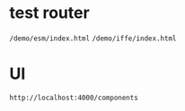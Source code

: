 # test  router

`/demo/esm/index.html`
`/demo/iffe/index.html`


# UI 

`http://localhost:4000/components`